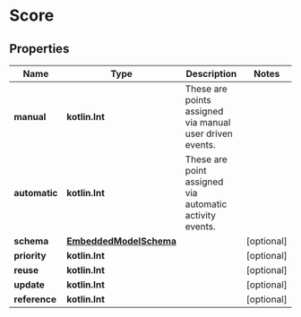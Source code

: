 
# Score

## Properties
Name | Type | Description | Notes
------------ | ------------- | ------------- | -------------
**manual** | **kotlin.Int** | These are points assigned via manual user driven events. | 
**automatic** | **kotlin.Int** | These are point assigned via automatic activity events. | 
**schema** | [**EmbeddedModelSchema**](EmbeddedModelSchema.md) |  |  [optional]
**priority** | **kotlin.Int** |  |  [optional]
**reuse** | **kotlin.Int** |  |  [optional]
**update** | **kotlin.Int** |  |  [optional]
**reference** | **kotlin.Int** |  |  [optional]



